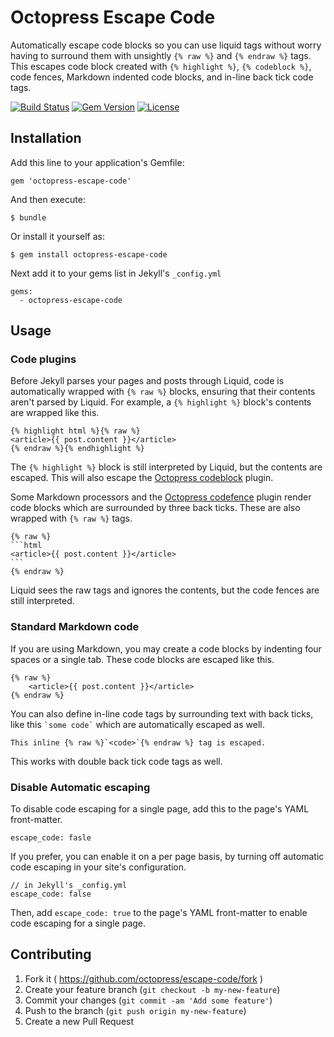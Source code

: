 <!---
escape_raw: true
--->
# Octopress Escape Code

Automatically escape code blocks so you can use liquid tags without worry having to surround them with unsightly 
`{% raw %}` and `{% endraw %}` tags. This escapes code block created with `{% highlight %}`, `{% codeblock %}`, code fences,
Markdown indented code blocks, and in-line back tick code tags.

[![Build Status](https://travis-ci.org/octopress/escape-code.svg)](https://travis-ci.org/octopress/escape-code)
[![Gem Version](http://img.shields.io/gem/v/octopress-escape-code.svg)](https://rubygems.org/gems/octopress-escape-code)
[![License](http://img.shields.io/:license-mit-blue.svg)](http://octopress.mit-license.org)

## Installation

Add this line to your application's Gemfile:

    gem 'octopress-escape-code'

And then execute:

    $ bundle

Or install it yourself as:

    $ gem install octopress-escape-code

Next add it to your gems list in Jekyll's `_config.yml`

    gems:
      - octopress-escape-code

## Usage

### Code plugins

Before Jekyll parses your pages and posts through Liquid, code is automatically wrapped with `{% raw %}` blocks,
ensuring that their contents aren't parsed by Liquid. For example, a `{% highlight %}` block's contents are wrapped like this.

    {% highlight html %}{% raw %}
    <article>{{ post.content }}</article>
    {% endraw %}{% endhighlight %}

The `{% highlight %}` block is still interpreted by Liquid, but the contents are escaped. This will also escape the 
[Octopress codeblock](https://github.com/octopress/codeblock) plugin.

Some Markdown processors and the [Octopress codefence](https://github.com/octopress/codefence) plugin render code blocks which are
surrounded by three back ticks. These are also wrapped with `{% raw %}` tags.

    {% raw %}
    ```html
    <article>{{ post.content }}</article>
    ```
    {% endraw %}

Liquid sees the raw tags and ignores the contents, but the code fences are still interpreted.

### Standard Markdown code

If you are using Markdown, you may create a code blocks by indenting four spaces or a single tab. These code blocks are escaped like this.

```
{% raw %}
    <article>{{ post.content }}</article>
{% endraw %}
```

You can also define in-line code tags by surrounding text with back ticks, like this `` `some code` `` which are automatically escaped as
well.

    This inline {% raw %}`<code>`{% endraw %} tag is escaped.

This works with double back tick code tags as well.

### Disable Automatic escaping

To disable code escaping for a single page, add this to the page's YAML front-matter.

    escape_code: fasle

If you prefer, you can enable it on a per page basis, by turning off automatic code escaping in your site's configuration.

    // in Jekyll's _config.yml
    escape_code: false

Then, add `escape_code: true` to the page's YAML front-matter to enable code escaping for a single page.

## Contributing

1. Fork it ( https://github.com/octopress/escape-code/fork )
2. Create your feature branch (`git checkout -b my-new-feature`)
3. Commit your changes (`git commit -am 'Add some feature'`)
4. Push to the branch (`git push origin my-new-feature`)
5. Create a new Pull Request


